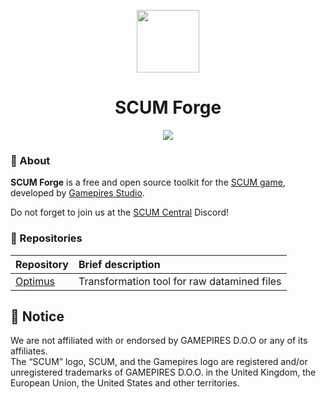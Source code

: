 <p align="center"><img width="100" src="https://avatars.githubusercontent.com/u/157512606" /></p>
<h1 align="center">SCUM Forge</h1>

<p align="center">
  <img src="https://img.shields.io/static/v1?label=Status&message=Development&color=blue">
</p>

### 👤 About

**SCUM Forge** is a free and open source toolkit for the [SCUM game](https://scumgame.com/), developed by [Gamepires Studio](https://gamepires.com/).

Do not forget to join us at the [SCUM Central](https://discord.gg/2VaNFvadMq) Discord!

### 📂 Repositories

| Repository | Brief description |
| :--- | :--- |
| [Optimus](../../../optimus) | Transformation tool for raw datamined files |

## 📜 Notice

We are not affiliated with or endorsed by GAMEPIRES D.O.O or any of its affiliates.  
The “SCUM” logo, SCUM, and the Gamepires logo are registered and/or unregistered trademarks of GAMEPIRES D.O.O. in the United Kingdom, the European Union, the United States and other territories. 

